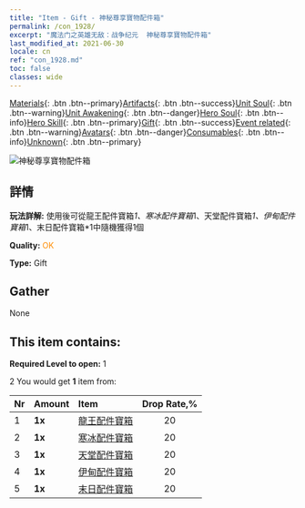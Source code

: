 ```yaml
---
title: "Item - Gift - 神秘尊享寶物配件箱"
permalink: /con_1928/
excerpt: "魔法门之英雄无敌：战争纪元  神秘尊享寶物配件箱"
last_modified_at: 2021-06-30
locale: cn
ref: "con_1928.md"
toc: false
classes: wide
---
```

 [Materials](/ItemsCN/){: .btn .btn--primary}[Artifacts](/ItemsCN/Artifacts/){: .btn .btn--success}[Unit Soul](/ItemsCN/UnitSoul/){: .btn .btn--warning}[Unit Awakening](/ItemsCN/UnitAwakening/){: .btn .btn--danger}[Hero Soul](/ItemsCN/HeroSoul/){: .btn .btn--info}[Hero Skill](/ItemsCN/HeroSkill/){: .btn .btn--primary}[Gift](/ItemsCN/Gift/){: .btn .btn--success}[Event related](/ItemsCN/Events/){: .btn .btn--warning}[Avatars](/ItemsCN/Avatars/){: .btn .btn--danger}[Consumables](/ItemsCN/Consumables/){: .btn .btn--info}[Unknown](/ItemsCN/Unknown/){: .btn .btn--primary}

 ![神秘尊享寶物配件箱](/images/t/i_907551.png)

## 詳情
 **玩法詳解:** 使用後可從龍王配件寶箱*1、寒冰配件寶箱*1、天堂配件寶箱*1、伊甸配件寶箱*1、末日配件寶箱*1中隨機獲得1個

 **Quality:** <span style="color: #FF8C00">OK</span>

 **Type:** Gift

## Gather

  None

## This item contains:

 **Required Level to open:** 1

 2 You would get **1** item  from:

  | Nr | Amount |     Item    | Drop Rate,% |
  |:---|:-------|:------------|:---------:|
  | 1 |  **1x** | [龍王配件寶箱](/cn/Items/con_1348/) | 20 | 
  | 2 |  **1x** | [寒冰配件寶箱](/cn/Items/con_1352/) | 20 | 
  | 3 |  **1x** | [天堂配件寶箱](/cn/Items/con_1354/) | 20 | 
  | 4 |  **1x** | [伊甸配件寶箱](/cn/Items/con_1864/) | 20 | 
  | 5 |  **1x** | [末日配件寶箱](/cn/Items/con_1360/) | 20 | 
